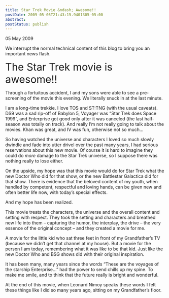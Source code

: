 ```yaml
---
title: Star Trek Movie &ndash; Awesome!!
postDate: 2009-05-05T21:43:15.9401305-05:00
abstract: 
postStatus: publish
---
```

05 May 2009

We interrupt the normal technical content of this blog to bring you an important news flash.

<font size="6">The Star Trek movie is awesome!!</font>

Through a fortuitous accident, I and my sons were able to see a pre-screening of the movie this evening. We literally snuck in at the last minute.

I am a long-time trekkie. I love TOS and ST:TNG (with the usual caveats). DS9 was a sad rip-off of Babylon 5, Voyager was “Star Trek does Space 1999”, and Enterprise got good only after it was canceled (the last half-season was totally on track). And really I’m not really going to talk about the movies. Khan was great, and IV was fun, otherwise not so much…

So having watched the universe and characters I loved so much slowly dwindle and fade into utter drivel over the past many years, I had serious reservations about this new movie. Of course it is hard to imagine they could do *more* damage to the Star Trek universe, so I suppose there was nothing really to lose either.

On the upside, my hope was that this movie would do for Star Trek what the new Doctor Who did for that show, or the new Battlestar Galactica did for that show. There is evidence that the beloved content of my youth, when handled by competent, respectful and loving hands, can be given new and often better life now, with today’s special effects.

And my hope has been realized.

This movie treats the characters, the universe and the overall content and setting with respect. They took the setting and characters and breathed new life into them – capturing the humor, the interplay, the drive – the very essence of the original concept – and they created a movie for me.

A movie for the little kid who sat three feet in front of my Grandfather’s TV (because we didn’t get that channel at my house). But a movie for the person I am today, remembering what it was like to be that kid. Just like the new Doctor Who and BSG shows did with their original inspiration.

It has been many, many years since the words “These are the voyages of the starship Enterprise…” had the power to send chills up my spine. To make me smile, and to think that the future really is bright and wonderful.

At the end of this movie, when Leonard Nimoy speaks these words I felt these things like I did so many years ago, sitting on my Grandfather’s floor.
